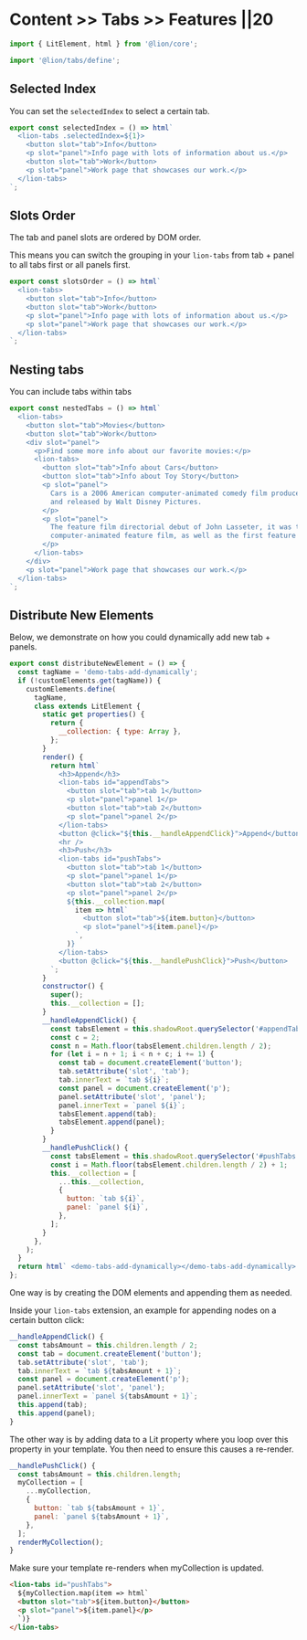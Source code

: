 # Content >> Tabs >> Features ||20

```js script
import { LitElement, html } from '@lion/core';

import '@lion/tabs/define';
```

## Selected Index

You can set the `selectedIndex` to select a certain tab.

```js preview-story
export const selectedIndex = () => html`
  <lion-tabs .selectedIndex=${1}>
    <button slot="tab">Info</button>
    <p slot="panel">Info page with lots of information about us.</p>
    <button slot="tab">Work</button>
    <p slot="panel">Work page that showcases our work.</p>
  </lion-tabs>
`;
```

## Slots Order

The tab and panel slots are ordered by DOM order.

This means you can switch the grouping in your `lion-tabs` from tab + panel to all tabs first or all panels first.

```js preview-story
export const slotsOrder = () => html`
  <lion-tabs>
    <button slot="tab">Info</button>
    <button slot="tab">Work</button>
    <p slot="panel">Info page with lots of information about us.</p>
    <p slot="panel">Work page that showcases our work.</p>
  </lion-tabs>
`;
```

## Nesting tabs

You can include tabs within tabs

```js preview-story
export const nestedTabs = () => html`
  <lion-tabs>
    <button slot="tab">Movies</button>
    <button slot="tab">Work</button>
    <div slot="panel">
      <p>Find some more info about our favorite movies:</p>
      <lion-tabs>
        <button slot="tab">Info about Cars</button>
        <button slot="tab">Info about Toy Story</button>
        <p slot="panel">
          Cars is a 2006 American computer-animated comedy film produced by Pixar Animation Studios
          and released by Walt Disney Pictures.
        </p>
        <p slot="panel">
          The feature film directorial debut of John Lasseter, it was the first entirely
          computer-animated feature film, as well as the first feature film from Pixar.
        </p>
      </lion-tabs>
    </div>
    <p slot="panel">Work page that showcases our work.</p>
  </lion-tabs>
`;
```

## Distribute New Elements

Below, we demonstrate on how you could dynamically add new tab + panels.

```js preview-story
export const distributeNewElement = () => {
  const tagName = 'demo-tabs-add-dynamically';
  if (!customElements.get(tagName)) {
    customElements.define(
      tagName,
      class extends LitElement {
        static get properties() {
          return {
            __collection: { type: Array },
          };
        }
        render() {
          return html`
            <h3>Append</h3>
            <lion-tabs id="appendTabs">
              <button slot="tab">tab 1</button>
              <p slot="panel">panel 1</p>
              <button slot="tab">tab 2</button>
              <p slot="panel">panel 2</p>
            </lion-tabs>
            <button @click="${this.__handleAppendClick}">Append</button>
            <hr />
            <h3>Push</h3>
            <lion-tabs id="pushTabs">
              <button slot="tab">tab 1</button>
              <p slot="panel">panel 1</p>
              <button slot="tab">tab 2</button>
              <p slot="panel">panel 2</p>
              ${this.__collection.map(
                item => html`
                  <button slot="tab">${item.button}</button>
                  <p slot="panel">${item.panel}</p>
                `,
              )}
            </lion-tabs>
            <button @click="${this.__handlePushClick}">Push</button>
          `;
        }
        constructor() {
          super();
          this.__collection = [];
        }
        __handleAppendClick() {
          const tabsElement = this.shadowRoot.querySelector('#appendTabs');
          const c = 2;
          const n = Math.floor(tabsElement.children.length / 2);
          for (let i = n + 1; i < n + c; i += 1) {
            const tab = document.createElement('button');
            tab.setAttribute('slot', 'tab');
            tab.innerText = `tab ${i}`;
            const panel = document.createElement('p');
            panel.setAttribute('slot', 'panel');
            panel.innerText = `panel ${i}`;
            tabsElement.append(tab);
            tabsElement.append(panel);
          }
        }
        __handlePushClick() {
          const tabsElement = this.shadowRoot.querySelector('#pushTabs');
          const i = Math.floor(tabsElement.children.length / 2) + 1;
          this.__collection = [
            ...this.__collection,
            {
              button: `tab ${i}`,
              panel: `panel ${i}`,
            },
          ];
        }
      },
    );
  }
  return html` <demo-tabs-add-dynamically></demo-tabs-add-dynamically> `;
};
```

One way is by creating the DOM elements and appending them as needed.

Inside your `lion-tabs` extension, an example for appending nodes on a certain button click:

```js
__handleAppendClick() {
  const tabsAmount = this.children.length / 2;
  const tab = document.createElement('button');
  tab.setAttribute('slot', 'tab');
  tab.innerText = `tab ${tabsAmount + 1}`;
  const panel = document.createElement('p');
  panel.setAttribute('slot', 'panel');
  panel.innerText = `panel ${tabsAmount + 1}`;
  this.append(tab);
  this.append(panel);
}
```

The other way is by adding data to a Lit property where you loop over this property in your template.
You then need to ensure this causes a re-render.

```js
__handlePushClick() {
  const tabsAmount = this.children.length;
  myCollection = [
    ...myCollection,
    {
      button: `tab ${tabsAmount + 1}`,
      panel: `panel ${tabsAmount + 1}`,
    },
  ];
  renderMyCollection();
}
```

Make sure your template re-renders when myCollection is updated.

```html
<lion-tabs id="pushTabs">
  ${myCollection.map(item => html`
  <button slot="tab">${item.button}</button>
  <p slot="panel">${item.panel}</p>
  `)}
</lion-tabs>
```
